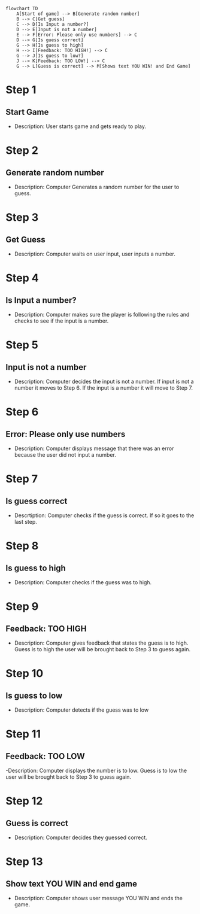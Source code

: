 ``` mermaid
flowchart TD
    A[Start of game] --> B[Generate random number]
    B --> C[Get guess]
    C --> D[Is Input a number?]
    D --> E[Input is not a number]
    E --> F[Error: Please only use numbers] --> C
    D --> G[Is guess correct]
    G --> H[Is guess to high]
    H --> I[Feedback: TOO HIGH!] --> C
    G --> J[Is guess to low?]
    J --> K[Feedback: TOO LOW!] --> C
    G --> L[Guess is correct] --> M[Shows text YOU WIN! and End Game]
```

# Step 1
## Start Game
- Description: User starts game and gets ready to play.

# Step 2
## Generate random number
- Description: Computer Generates a random number for the user to guess.

# Step 3
## Get Guess
- Description: Computer waits on user input, user inputs a number.

# Step 4
## Is Input a number?
- Description: Computer makes sure the player is following the rules and checks to see if the input is a number.

# Step 5
## Input is not a number
- Description: Computer decides the input is not a number. If input is not a number it moves to Step 6. If the input is a number it will move to Step 7.

# Step 6
## Error: Please only use numbers
- Description: Computer displays message that there was an error because the user did not input a number.

# Step 7
## Is guess correct
- Descrtiption: Computer checks if the guess is correct. If so it goes to the last step.

# Step 8
## Is guess to high
- Description: Computer checks if the guess was to high. 

# Step 9
## Feedback: TOO HIGH
- Description: Computer gives feedback that states the guess is to high. Guess is to high the user will be brought back to Step 3 to guess again.

# Step 10
## Is guess to low
- Description: Computer detects if the guess was to low

# Step 11
## Feedback: TOO LOW
-Description: Computer displays the number is to low. Guess is to low the user will be brought back to Step 3 to guess again.

# Step 12
## Guess is correct
- Description: Computer decides they guessed correct.

# Step 13
## Show text YOU WIN and end game
- Description: Computer shows user message YOU WIN and ends the game. 
